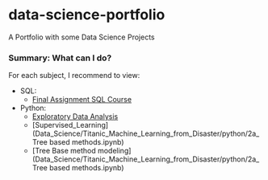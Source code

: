 # data-science-portfolio
A Portfolio with some Data Science Projects


### Summary: What can I do?

For each subject, I recommend to view:

 * SQL:
   * [Final Assignment SQL Course](SQL/Final_Assignment)
 * Python:
   * [Exploratory Data Analysis](Data_Science/Titanic_Machine_Learning_from_Disaster/python/1_Exploring_and_Preparing_data.ipynb)
   * [Supervised_Learning](Data_Science/Titanic_Machine_Learning_from_Disaster/python/2a_Tree based methods.ipynb)
   * [Tree Base method modeling](Data_Science/Titanic_Machine_Learning_from_Disaster/python/2a_Tree based methods.ipynb)
